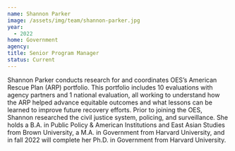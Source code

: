 ```yaml
---
name: Shannon Parker
image: /assets/img/team/shannon-parker.jpg
year:
  - 2022
home: Government
agency:
title: Senior Program Manager
status: Current
---
```

Shannon Parker conducts research for and coordinates OES’s American Rescue Plan (ARP) portfolio. This portfolio includes 10 evaluations with agency partners and 1 national evaluation, all working to understand how the ARP helped advance equitable outcomes and what lessons can be learned to improve future recovery efforts. Prior to joining the OES, Shannon researched the civil justice system, policing, and surveillance. She holds a B.A. in Public Policy & American Institutions and East Asian Studies from Brown University, a M.A. in Government from Harvard University, and in fall 2022 will complete her Ph.D. in Government from Harvard University.
